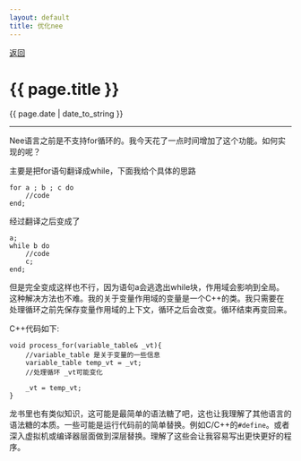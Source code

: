 ```yaml
---
layout: default
title: 优化nee
---
```

<a href="https://wangxiaozhi123.github.io">返回</a>
<h1>{{ page.title }}</h1>
<p>{{ page.date | date_to_string }}</p>
<hr>
Nee语言之前是不支持for循环的。我今天花了一点时间增加了这个功能。如何实现的呢？

主要是把for语句翻译成while，下面我给个具体的思路
<pre><code>for a ; b ; c do
    //code
end;
</code></pre>
经过翻译之后变成了
<pre><code>a;
while b do
    //code
    c;
end;
</code></pre>
但是完全变成这样也不行，因为语句a会逃逸出while块，作用域会影响到全局。这种解决方法也不难。我的关于变量作用域的变量是一个C++的类。我只需要在处理循环之前先保存变量作用域的上下文，循环之后会改变。循环结束再变回来。

C++代码如下:
<pre><code>void process_for(variable_table& _vt){
    //variable_table 是关于变量的一些信息
    variable_table temp_vt = _vt;
    //处理循环 _vt可能变化
    
    _vt = temp_vt;
}
</code></pre>

龙书里也有类似知识，这可能是最简单的语法糖了吧，这也让我理解了其他语言的语法糖的本质。一些可能是运行代码前的简单替换。例如C/C++的```#define```。或者深入虚拟机或编译器层面做到深层替换。理解了这些会让我容易写出更快更好的程序。
